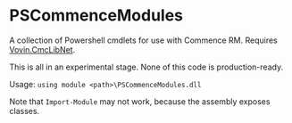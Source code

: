 # PSCommenceModules

A collection of Powershell cmdlets for use with Commence RM. Requires [Vovin.CmcLibNet](https://github.com/arnovb-github/CmcLibNet).

This is all in an experimental stage. None of this code is production-ready.

Usage: `using module <path>\PSCommenceModules.dll`

Note that `Import-Module` may not work, because the assembly exposes classes.